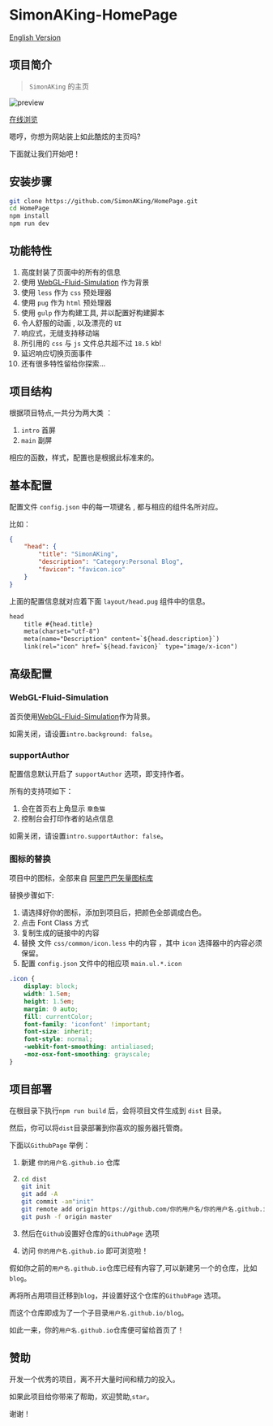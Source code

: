 # SimonAKing-HomePage

[English Version](<README.md>)


## 项目简介

> `SimonAKing` 的主页

![preview](https://media0.giphy.com/media/v1.Y2lkPTc5MGI3NjExMncyb3oyc21zc3czejU3cGk4M2tiNTdkaTM0N3FodGVpZmU5azNxaCZlcD12MV9pbnRlcm5hbF9naWZfYnlfaWQmY3Q9Zw/fhXFCZEogq39rOpKUi/giphy.gif)

[在线浏览](http://simonaking.com)

嗯哼，你想为网站装上如此酷炫的主页吗?

下面就让我们开始吧！


## 安装步骤

```sh
git clone https://github.com/SimonAKing/HomePage.git
cd HomePage
npm install
npm run dev
```



## 功能特性

1. 高度封装了页面中的所有的信息
2. 使用 [WebGL-Fluid-Simulation](https://github.com/PavelDoGreat/WebGL-Fluid-Simulation/) 作为背景
3. 使用 `less` 作为 `css` 预处理器
4. 使用 `pug` 作为 `html` 预处理器
5. 使用 `gulp` 作为构建工具, 并以配置好构建脚本
6. 令人舒服的动画 , 以及漂亮的 `UI`
7. 响应式，无缝支持移动端
8. 所引用的 `css` 与 `js` 文件总共超不过 `18.5` kb!
9. 延迟响应切换页面事件
10. 还有很多特性留给你探索...



## 项目结构

根据项目特点,一共分为两大类 ：
1. `intro` 首屏
2. `main` 副屏

相应的函数，样式，配置也是根据此标准来的。



## 基本配置

配置文件 `config.json` 中的每一项键名 , 都与相应的组件名所对应。

比如：

```json
{
	"head": {
		"title": "SimonAKing",
		"description": "Category:Personal Blog",
		"favicon": "favicon.ico"
	}
}

```
上面的配置信息就对应着下面 `layout/head.pug` 组件中的信息。
```html
head
	title #{head.title}
	meta(charset="utf-8")
	meta(name="Description" content=`${head.description}`)
	link(rel="icon" href=`${head.favicon}` type="image/x-icon")
```



## 高级配置

### WebGL-Fluid-Simulation

首页使用[WebGL-Fluid-Simulation](https://github.com/PavelDoGreat/WebGL-Fluid-Simulation/)作为背景。

如需关闭，请设置`intro.background: false`。

### supportAuthor

配置信息默认开启了 `supportAuthor` 选项，即支持作者。

所有的支持项如下：

1. 会在首页右上角显示 `章鱼猫`
2. 控制台会打印作者的站点信息

如需关闭，请设置`intro.supportAuthor: false`。

### 图标的替换
项目中的图标，全部来自 [阿里巴巴矢量图标库](https://www.iconfont.cn)

替换步骤如下:

1. 请选择好你的图标，添加到项目后，把颜色全部调成白色。
2. 点击 Font Class 方式
3. 复制生成的链接中的内容
4. 替换 文件 `css/common/icon.less` 中的内容 ，其中 `icon` 选择器中的内容必须保留。
5. 配置 `config.json` 文件中的相应项 `main.ul.*.icon`

```css
.icon {
	display: block;
	width: 1.5em;
	height: 1.5em;
	margin: 0 auto;
	fill: currentColor;
	font-family: 'iconfont' !important;
	font-size: inherit;
	font-style: normal;
	-webkit-font-smoothing: antialiased;
	-moz-osx-font-smoothing: grayscale;
}
```



## 项目部署

在根目录下执行`npm run build` 后，会将项目文件生成到 `dist` 目录。

然后，你可以将`dist`目录部署到你喜欢的服务器托管商。

下面以`GithubPage` 举例：

1. 新建 `你的用户名.github.io` 仓库

2. ```sh
   cd dist
   git init
   git add -A
   git commit -am"init"
   git remote add origin https://github.com/你的用户名/你的用户名.github.io.git
   git push -f origin master
   ```

3. 然后在`Github`设置好仓库的`GithubPage` 选项

4. 访问 `你的用户名.github.io` 即可浏览啦！



假如你之前的`用户名.github.io`仓库已经有内容了,可以新建另一个的仓库，比如`blog`。

再将所占用项目迁移到`blog`，并设置好这个仓库的`GithubPage` 选项。

而这个仓库即成为了一个子目录`用户名.github.io/blog`。

如此一来，你的`用户名.github.io`仓库便可留给首页了！



## 赞助
开发一个优秀的项目，离不开大量时间和精力的投入。

如果此项目给你带来了帮助，欢迎赞助,`star`。

谢谢！

